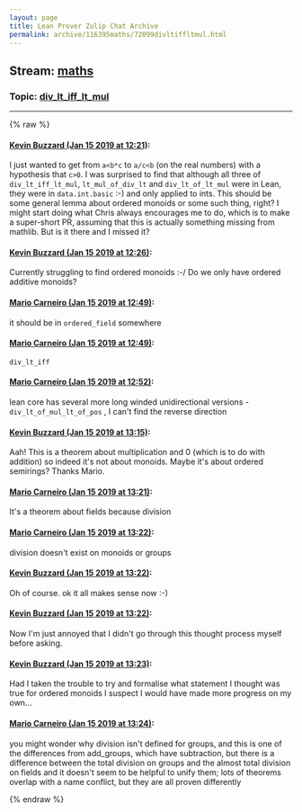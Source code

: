 ```yaml
---
layout: page
title: Lean Prover Zulip Chat Archive 
permalink: archive/116395maths/72099divltiffltmul.html
---
```


## Stream: [maths](index.html)
### Topic: [div_lt_iff_lt_mul](72099divltiffltmul.html)

---


{% raw %}
#### [ Kevin Buzzard (Jan 15 2019 at 12:21)](https://leanprover.zulipchat.com/#narrow/stream/116395-maths/topic/div_lt_iff_lt_mul/near/155161891):
<p>I just wanted to get from <code>a&lt;b*c</code> to <code>a/c&lt;b</code> (on the real  numbers) with a hypothesis that <code>c&gt;0</code>. I was surprised to find that although all three of <code>div_lt_iff_lt_mul</code>, <code>lt_mul_of_div_lt</code> and <code>div_lt_of_lt_mul</code> were in Lean, they were in <code>data.int.basic</code> :-) and only applied to ints. This should be some general lemma about ordered monoids or some such thing, right? I might start doing what Chris always encourages me to do, which is to make a super-short PR, assuming that this is actually something missing from mathlib. But is it there and I missed it?</p>

#### [ Kevin Buzzard (Jan 15 2019 at 12:26)](https://leanprover.zulipchat.com/#narrow/stream/116395-maths/topic/div_lt_iff_lt_mul/near/155162157):
<p>Currently struggling to find ordered monoids :-/ Do we only have ordered additive monoids?</p>

#### [ Mario Carneiro (Jan 15 2019 at 12:49)](https://leanprover.zulipchat.com/#narrow/stream/116395-maths/topic/div_lt_iff_lt_mul/near/155163224):
<p>it should be in <code>ordered_field</code> somewhere</p>

#### [ Mario Carneiro (Jan 15 2019 at 12:49)](https://leanprover.zulipchat.com/#narrow/stream/116395-maths/topic/div_lt_iff_lt_mul/near/155163236):
<p><code>div_lt_iff</code></p>

#### [ Mario Carneiro (Jan 15 2019 at 12:52)](https://leanprover.zulipchat.com/#narrow/stream/116395-maths/topic/div_lt_iff_lt_mul/near/155163385):
<p>lean core has several more long winded unidirectional versions - <code>div_lt_of_mul_lt_of_pos</code> , I can't find the reverse direction</p>

#### [ Kevin Buzzard (Jan 15 2019 at 13:15)](https://leanprover.zulipchat.com/#narrow/stream/116395-maths/topic/div_lt_iff_lt_mul/near/155164568):
<p>Aah! This is a theorem about multiplication and 0 (which is to do with addition) so indeed it's not about monoids. Maybe it's about ordered semirings? Thanks Mario.</p>

#### [ Mario Carneiro (Jan 15 2019 at 13:21)](https://leanprover.zulipchat.com/#narrow/stream/116395-maths/topic/div_lt_iff_lt_mul/near/155164872):
<p>It's a theorem about fields because division</p>

#### [ Mario Carneiro (Jan 15 2019 at 13:22)](https://leanprover.zulipchat.com/#narrow/stream/116395-maths/topic/div_lt_iff_lt_mul/near/155164927):
<p>division doesn't exist on monoids or groups</p>

#### [ Kevin Buzzard (Jan 15 2019 at 13:22)](https://leanprover.zulipchat.com/#narrow/stream/116395-maths/topic/div_lt_iff_lt_mul/near/155164929):
<p>Oh of course. ok it all makes sense now :-)</p>

#### [ Kevin Buzzard (Jan 15 2019 at 13:22)](https://leanprover.zulipchat.com/#narrow/stream/116395-maths/topic/div_lt_iff_lt_mul/near/155164934):
<p>Now I'm just annoyed that I didn't go through this thought process myself before asking.</p>

#### [ Kevin Buzzard (Jan 15 2019 at 13:23)](https://leanprover.zulipchat.com/#narrow/stream/116395-maths/topic/div_lt_iff_lt_mul/near/155164954):
<p>Had I taken the trouble to try and formalise what statement I thought was true for ordered monoids I suspect I would have made more progress on my own...</p>

#### [ Mario Carneiro (Jan 15 2019 at 13:24)](https://leanprover.zulipchat.com/#narrow/stream/116395-maths/topic/div_lt_iff_lt_mul/near/155165038):
<p>you might wonder why division isn't defined for groups, and this is one of the differences from add_groups, which have subtraction, but there is a difference between the total division on groups and the almost total division on fields and it doesn't seem to be helpful to unify them; lots of theorems overlap with a name conflict, but they are all proven differently</p>


{% endraw %}
